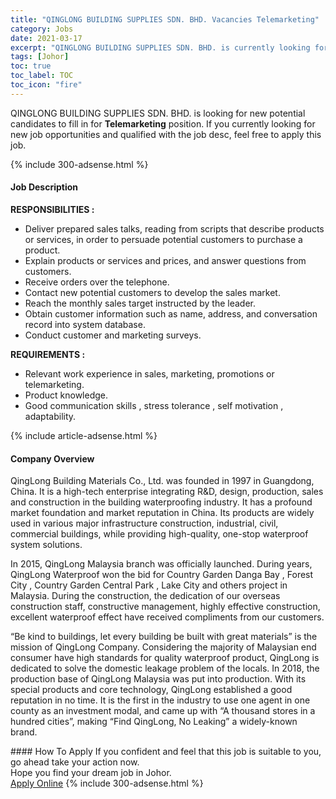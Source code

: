 ```yaml
---
title: "QINGLONG BUILDING SUPPLIES SDN. BHD. Vacancies Telemarketing" 
category: Jobs 
date: 2021-03-17 
excerpt: "QINGLONG BUILDING SUPPLIES SDN. BHD. is currently looking for suitable person to fill in the Telemarketing which based in Johor" 
tags: [Johor] 
toc: true 
toc_label: TOC 
toc_icon: "fire" 
--- 
```


<p>QINGLONG BUILDING SUPPLIES SDN. BHD. is looking for new potential candidates to fill in for <b>Telemarketing</b> position. If you currently looking for new job opportunities and qualified with the job desc, feel free to apply this job.
</p>{% include 300-adsense.html %} 
<div><div><h4>Job Description</h4></div><div><div><span><div><p><strong>RESPONSIBILITIES :</strong></p><ul><li>Deliver prepared sales talks, reading from scripts that describe products or services, in order to persuade potential customers to purchase a product.</li><li>Explain products or services and prices, and answer questions from customers.</li><li>Receive orders over the telephone.</li><li>Contact new potential customers to develop the sales market.</li><li>Reach the monthly sales target instructed by the leader.</li><li>Obtain customer information such as name, address, and conversation record into system database.</li><li>Conduct customer and marketing surveys.</li></ul><p><strong>REQUIREMENTS :</strong></p><ul><li>Relevant work experience in sales, marketing, promotions or telemarketing.</li><li>Product knowledge.</li><li>Good communication skills , stress tolerance , self motivation , adaptability.</li></ul></div></span></div></div></div> 
{% include article-adsense.html %} 
<div><div><h4>Company Overview</h4></div><div><div><span><div><p>QingLong Building Materials Co., Ltd. was founded in 1997 in Guangdong, China. It is a high-tech enterprise integrating R&amp;D, design, production, sales and construction in the building waterproofing industry. It has a profound market foundation and market reputation in China. Its products are widely used in various major infrastructure construction, industrial, civil, commercial buildings, while providing high-quality, one-stop waterproof system solutions.</p><p>In 2015, QingLong Malaysia branch was officially launched. During years, QingLong Waterproof won the bid for Country Garden Danga Bay , Forest City , Country Garden Central Park , Lake City and others project in Malaysia. During the construction, the dedication of our overseas construction staff, constructive management, highly effective construction, excellent waterproof effect have received compliments from our customers.</p><p>&#8220;Be kind to buildings, let every building be built with great materials&#8221; is the mission of QingLong Company. Considering the majority of Malaysian end consumer have high standards for quality waterproof product, QingLong is dedicated to solve the domestic leakage problem of the locals. In 2018, the production base of QingLong Malaysia was put into production. With its special products and core technology, QingLong established a good reputation in no time. It is the first in the industry to use one agent in one county as an investment modal, and came up with &#8220;A thousand stores in a hundred cities&#8221;, making &#8220;Find QingLong, No Leaking&#8221; a widely-known brand.</p></div></span></div></div></div> 
#### How To Apply 
If you confident and feel that this job is suitable to you, go ahead take your action now. <br/> 
Hope you find your dream job in Johor. <br/> 
<a href="https://www.jobstreet.com.my/en/job/telemarketing-4509717?jobId=jobstreet-my-job-4509717&" class="btn btn--info" target="_blank" rel="nofollow noopenner">Apply Online</a> 
{% include 300-adsense.html %} 